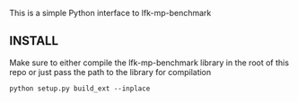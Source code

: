 This is a simple Python interface to lfk-mp-benchmark

INSTALL
-------

Make sure to either compile the lfk-mp-benchmark library in the root of this repo or just pass the path to the library for compilation

```
python setup.py build_ext --inplace
```

